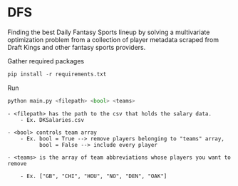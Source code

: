 # DFS
Finding the best Daily Fantasy Sports lineup by solving a multivariate optimization problem from a collection of player metadata scraped from Draft Kings and other fantasy sports providers. 

Gather required packages 
```python
pip install -r requirements.txt
``` 
Run
```python
python main.py <filepath> <bool> <teams>
```  

	- <filepath> has the path to the csv that holds the salary data. 
    	- Ex. DKSalaries.csv
	
	- <bool> controls team array 
    	- Ex. bool = True --> remove players belonging to "teams" array, 
		      bool = False --> include every player
	
	- <teams> is the array of team abbreviations whose players you want to remove
	
		- Ex. ["GB", "CHI", "HOU", "NO", "DEN", "OAK"] 

